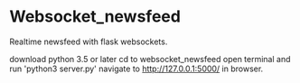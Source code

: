# Websocket_newsfeed
Realtime newsfeed with flask websockets.

download python 3.5 or later
cd to websocket_newsfeed
open terminal and run 'python3 
server.py'
navigate to http://127.0.0.1:5000/
in browser.
